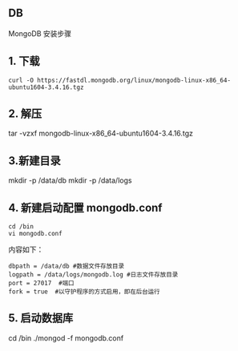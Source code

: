 DB
--

MongoDB 安装步骤

## 1. 下载
`curl -O https://fastdl.mongodb.org/linux/mongodb-linux-x86_64-ubuntu1604-3.4.16.tgz`

## 2. 解压
tar -vzxf mongodb-linux-x86_64-ubuntu1604-3.4.16.tgz

## 3.新建目录
mkdir -p /data/db
mkdir -p /data/logs

## 4. 新建启动配置 mongodb.conf
```
cd /bin
vi mongodb.conf
```
内容如下：
```
dbpath = /data/db #数据文件存放目录  
logpath = /data/logs/mongodb.log #日志文件存放目录  
port = 27017  #端口  
fork = true  #以守护程序的方式启用，即在后台运行  
```

## 5. 启动数据库
cd /bin
./mongod -f mongodb.conf

